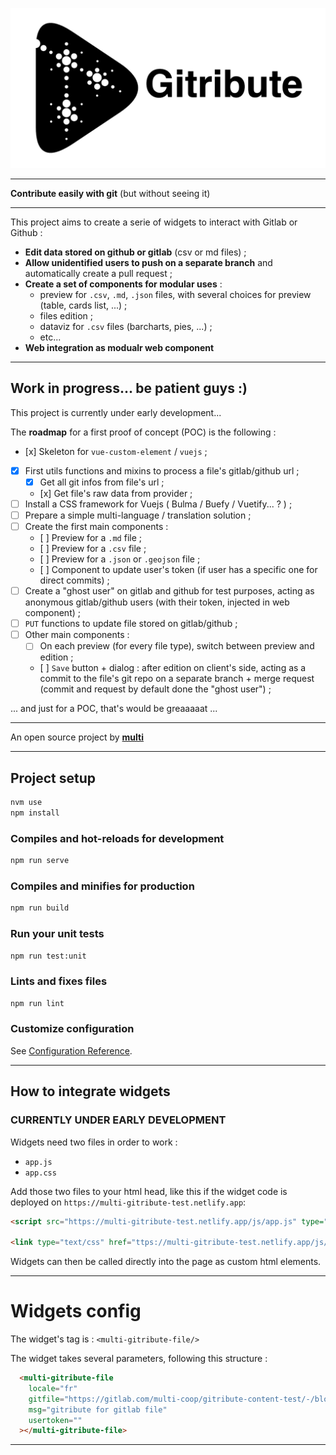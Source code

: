 ![LOGO-GITRIBUTE](./src/assets/logo_GITRIBUTE_title.png)

<!-- <img src="./src/assets/logo_GITRIBUTE_title.png" alt="drawing" width="120" style="float: left; margin-right:10px"/> -->

---
<!-- # Gitribute -->
**Contribute easily with git** (but without seeing it)

---

This project aims to create a serie of widgets to interact with Gitlab or Github :

- **Edit data stored on github or gitlab** (csv or md files) ;
- **Allow unidentified users to push on a separate branch** and automatically create a pull request ;
- **Create a set of components for modular uses** :
  - preview for `.csv`, `.md`, `.json` files, with several choices for preview (table, cards list, ...) ;
  - files edition ;
  - dataviz for `.csv` files (barcharts, pies, ...) ;
  - etc...
- **Web integration as modualr web component**

---

## Work in progress... be patient guys :)

This project is currently under early development...

The **roadmap** for a first proof of concept (POC) is the following :

- [x] Skeleton for `vue-custom-element` / `vuejs` ;
- [x] First utils functions and mixins to process a file's gitlab/github url ;
  - [x] Get all git infos from file's url ;
  - [x] Get file's raw data from provider ;
- [ ] Install a CSS framework for Vuejs ( Bulma / Buefy / Vuetify... ? ) ;
- [ ] Prepare a simple multi-language / translation solution ;
- [ ] Create the first main components :
  - [ ] Preview for a `.md` file ;
  - [ ] Preview for a `.csv` file ;
  - [ ] Preview for a `.json` or `.geojson` file ;
  - [ ] Component to update user's token (if user has a specific one for direct commits) ;
- [ ] Create a "ghost user" on gitlab and github for test purposes, acting as anonymous gitlab/github users (with their token, injected in web component) ;
- [ ] `PUT` functions to update file stored on gitlab/github ;
- [ ] Other main components :
  - [ ] On each preview (for every file type), switch between preview and edition ;
  - [ ] `Save` button + dialog : after edition on client's side, acting as a commit to the file's git repo on a separate branch + merge request (commit and request by default done the "ghost user") ;

... and just for a POC, that's would be greaaaaat ...

---

An open source project by **[multi](https://multi.coop)**

---

## Project setup

```bash
nvm use
npm install
```

### Compiles and hot-reloads for development

```bash
npm run serve
```

### Compiles and minifies for production

```bash
npm run build
```

### Run your unit tests

```bash
npm run test:unit
```

### Lints and fixes files

```bash
npm run lint
```

### Customize configuration

See [Configuration Reference](https://cli.vuejs.org/config/).

---

## How to integrate widgets

### CURRENTLY UNDER EARLY DEVELOPMENT

Widgets need two files in order to work :

- `app.js`
- `app.css`

Add those two files to your html head, like this if the widget code is deployed on `https://multi-gitribute-test.netlify.app`:

```html
<script src="https://multi-gitribute-test.netlify.app/js/app.js" type="text/javascript"></script>

<link type="text/css" href="ttps://multi-gitribute-test.netlify.app/js/app.css" rel="stylesheet">
```

Widgets can then be called directly into the page as custom html elements.

---

# Widgets config

The widget's tag is : `<multi-gitribute-file/>`

The widget takes several parameters, following this structure :

```html
  <multi-gitribute-file 
    locale="fr"
    gitfile="https://gitlab.com/multi-coop/gitribute-content-test/-/blob/main/texts/jailbreak-devient-multi-fr.md"
    msg="gitribute for gitlab file" 
    usertoken=""
  ></multi-gitribute-file>
```

---
